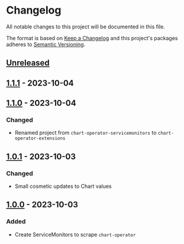 # Changelog

All notable changes to this project will be documented in this file.

The format is based on [Keep a Changelog](http://keepachangelog.com/en/1.0.0/)
and this project's packages adheres to [Semantic Versioning](http://semver.org/spec/v2.0.0.html).

## [Unreleased]

## [1.1.1] - 2023-10-04

## [1.1.0] - 2023-10-04

### Changed

- Renamed project from `chart-operator-servicemonitors` to `chart-operator-extensions`

## [1.0.1] - 2023-10-03

### Changed

- Small cosmetic updates to Chart values

## [1.0.0] - 2023-10-03

### Added

- Create ServiceMonitors to scrape `chart-operator`

[Unreleased]: https://github.com/giantswarm/chart-operator-extensions/compare/v1.1.1...HEAD
[1.1.1]: https://github.com/giantswarm/chart-operator-extensions/compare/v1.1.0...v1.1.1
[1.1.0]: https://github.com/giantswarm/chart-operator-extensions/compare/v0.0.1...v1.1.0
[1.0.1]: https://github.com/giantswarm/chart-operator-extensions/compare/v1.0.0...v0.0.1
[1.0.0]: https://github.com/giantswarm/chart-operator-extensions/compare/v0.0.0...v1.0.0
